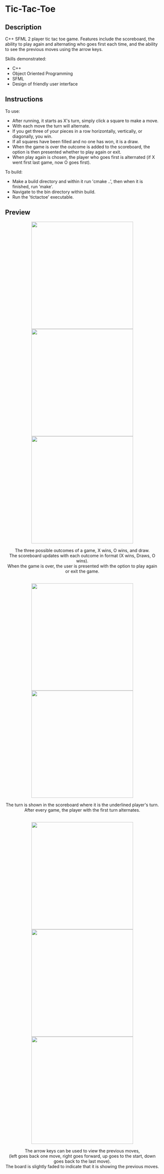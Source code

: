 # Tic-Tac-Toe

## Description
C++ SFML 2 player tic tac toe game. Features include the scoreboard, the ability to play again and alternating who goes first each time, and the ability to see the previous moves using the arrow keys.

Skills demonstrated:
- C++
- Object Oriented Programming
- SFML
- Design of friendly user interface

## Instructions
To use:
- After running, it starts as X's turn, simply click a square to make a move.
- With each move the turn will alternate.
- If you get three of your pieces in a row horizontally, vertically, or diagonally, you win.
- If all squares have been filled and no one has won, it is a draw.
- When the game is over the outcome is added to the scoreboard, the option is then presented whether to play again or exit.
- When play again is chosen, the player who goes first is alternated (if X went first last game, now O goes first).

To build:
- Make a build directory and within it run 'cmake ..', then when it is finished, run 'make'.
- Navigate to the bin directory within build.
- Run the 'tictactoe' executable.

## Preview
<div align="center">
  <img src="https://github.com/liamblaschka/image-repo/blob/main/Tic-Tac-Toe/X_win.png" width="332" height="350">
  <img src="https://github.com/liamblaschka/image-repo/blob/main/Tic-Tac-Toe/O_win.png" width="332" height="350">
  <img src="https://github.com/liamblaschka/image-repo/blob/main/Tic-Tac-Toe/Draw.png" width="332" height="350">
  <p>
    The three possible outcomes of a game, X wins, O wins, and draw.<br>
    The scoreboard updates with each outcome in format (X wins, Draws, O wins).<br>
    When the game is over, the user is presented with the option to play again or exit the game.
  </p>
  <br>
  <img src="https://github.com/liamblaschka/image-repo/blob/main/Tic-Tac-Toe/X_first.png" width="332" height="350">
  <img src="https://github.com/liamblaschka/image-repo/blob/main/Tic-Tac-Toe/O_first.png" width="332" height="350">
  <p>
    The turn is shown in the scoreboard where it is the underlined player's turn.<br>
    After every game, the player with the first turn alternates.
  </p>
  <br>
  <img src="https://github.com/liamblaschka/image-repo/blob/main/Tic-Tac-Toe/move_history1.png" width="332" height="350">
  <img src="https://github.com/liamblaschka/image-repo/blob/main/Tic-Tac-Toe/move_history2.png" width="332" height="350">
  <img src="https://github.com/liamblaschka/image-repo/blob/main/Tic-Tac-Toe/move_history3.png" width="332" height="350">
  <p>
    The arrow keys can be used to view the previous moves,<br>
    (left goes back one move, right goes forward, up goes to the start, down goes back to the last move).<br>
    The board is slightly faded to indicate that it is showing the previous moves.
  </p>
</div>
